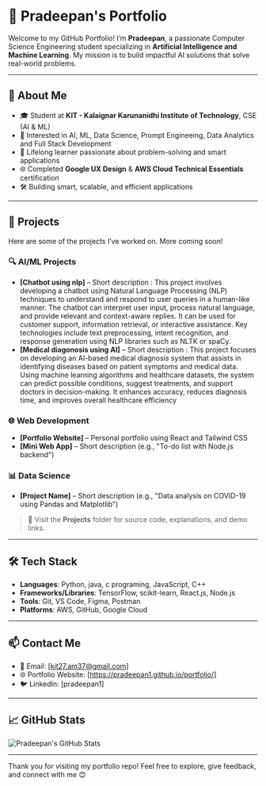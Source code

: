 # 💼 Pradeepan's Portfolio

Welcome to my GitHub Portfolio! I’m **Pradeepan**, a passionate Computer Science Engineering student specializing in **Artificial Intelligence and Machine Learning**. My mission is to build impactful AI solutions that solve real-world problems.

---

## 🚀 About Me

- 🎓 Student at **KIT - Kalaignar Karunanidhi Institute of Technology**, CSE (AI & ML)
- 🤖 Interested in AI, ML,  Data Science, Prompt Engineeing, Data Analytics and Full Stack Development
- 🧠 Lifelong learner passionate about problem-solving and smart applications
- 🌐 Completed **Google UX Design** & **AWS Cloud Technical Essentials** certification
- 🛠️ Building smart, scalable, and efficient applications
---

## 📂 Projects

Here are some of the projects I’ve worked on. More coming soon!

### 🔍 AI/ML Projects
- **[Chatbot using nlp]** – Short description : This project involves developing a chatbot using Natural Language Processing (NLP) techniques to understand and respond to user queries in a human-like manner. The chatbot can interpret user input, process natural language, and provide relevant and context-aware replies. It can be used for customer support, information retrieval, or interactive assistance. Key technologies include text preprocessing, intent recognition, and response generation using NLP libraries such as NLTK or spaCy.
- **[Medical diagonosis using AI]** – Short description : This project focuses on developing an AI-based medical diagnosis system that assists in identifying diseases based on patient symptoms and medical data. Using machine learning algorithms and healthcare datasets, the system can predict possible conditions, suggest treatments, and support doctors in decision-making. It enhances accuracy, reduces diagnosis time, and improves overall healthcare efficiency




### 🌐 Web Development
- **[Portfolio Website]** – Personal portfolio using React and Tailwind CSS
- **[Mini Web App]** – Short description (e.g., "To-do list with Node.js backend")

### 📊 Data Science
- **[Project Name]** – Short description (e.g., "Data analysis on COVID-19 using Pandas and Matplotlib")

> 📌 Visit the **Projects** folder for source code, explanations, and demo links.

---

## 🛠️ Tech Stack

- **Languages**: Python, java, c programing, JavaScript, C++
- **Frameworks/Libraries**: TensorFlow, scikit-learn, React.js, Node.js
- **Tools**: Git, VS Code, Figma, Postman
- **Platforms**: AWS, GitHub, Google Cloud

---

## 📫 Contact Me

- 📧 Email: [kit27.am37@gmail.com]
- 🌐 Portfolio Website: [https://pradeepan1.github.io/portfolio/]
- 🐦 LinkedIn: [pradeepan1]

---

## 📈 GitHub Stats

![Pradeepan's GitHub Stats](https://github-readme-stats.vercel.app/api?username=pradeepan1&show_icons=true&theme=radical)

---

Thank you for visiting my portfolio repo! Feel free to explore, give feedback, and connect with me 😊
